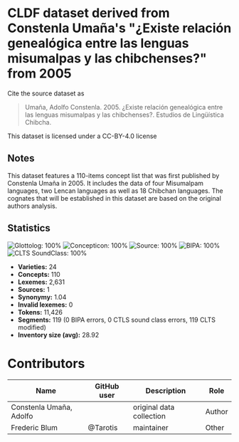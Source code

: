 # CLDF dataset derived from Constenla Umaña's "¿Existe relación genealógica entre las lenguas misumalpas y las chibchenses?" from 2005

Cite the source dataset as

> Umaña, Adolfo Constenla. 2005. ¿Existe relación genealógica entre las lenguas misumalpas y las chibchenses?. Estudios de Lingüística Chibcha.

This dataset is licensed under a CC-BY-4.0 license

## Notes

This dataset features a 110-items concept list that was first published by Constenla Umaña in 2005. It includes the data of four Misumalpam languages, two Lencan languages as well as 18 Chibchan languages. The cognates that will be established in this dataset are based on the original authors analysis.


## Statistics


![Glottolog: 100%](https://img.shields.io/badge/Glottolog-100%25-brightgreen.svg "Glottolog: 100%")
![Concepticon: 100%](https://img.shields.io/badge/Concepticon-100%25-brightgreen.svg "Concepticon: 100%")
![Source: 100%](https://img.shields.io/badge/Source-100%25-brightgreen.svg "Source: 100%")
![BIPA: 100%](https://img.shields.io/badge/BIPA-100%25-brightgreen.svg "BIPA: 100%")
![CLTS SoundClass: 100%](https://img.shields.io/badge/CLTS%20SoundClass-100%25-brightgreen.svg "CLTS SoundClass: 100%")

- **Varieties:** 24
- **Concepts:** 110
- **Lexemes:** 2,631
- **Sources:** 1
- **Synonymy:** 1.04
- **Invalid lexemes:** 0
- **Tokens:** 11,426
- **Segments:** 119 (0 BIPA errors, 0 CTLS sound class errors, 119 CLTS modified)
- **Inventory size (avg):** 28.92

# Contributors

Name | GitHub user | Description | Role
--- | --- | --- | ---
Constenla Umaña, Adolfo |  | original data collection | Author
Frederic Blum | @Tarotis | maintainer | Other


